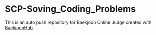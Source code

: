 # SCP-Soving_Coding_Problems
This is an auto push repository for Baekjoon Online Judge created with [BaekjoonHub](https://github.com/BaekjoonHub/BaekjoonHub).
